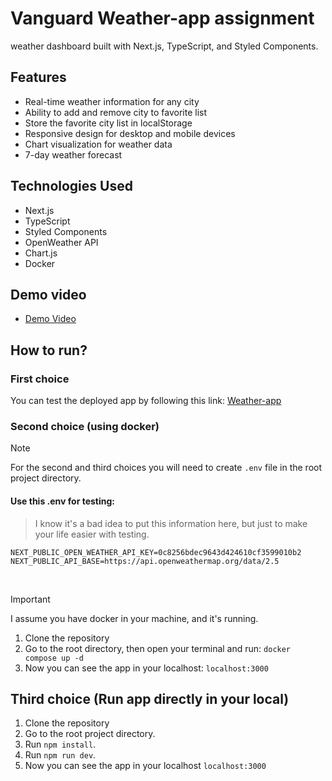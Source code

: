 # Vanguard Weather-app assignment

weather dashboard built with Next.js, TypeScript, and Styled Components.

## Features
- Real-time weather information for any city
- Ability to add and remove city to favorite list
- Store the favorite city list in localStorage
- Responsive design for desktop and mobile devices
- Chart visualization for weather data
- 7-day weather forecast

## Technologies Used
- Next.js
- TypeScript
- Styled Components
- OpenWeather API
- Chart.js
- Docker

## Demo video

- [Demo Video](https://youtu.be/Uuvtgq8yK00)

## How to run?

### First choice

You can test the deployed app by following this link: [Weather-app](https://vanguard-weather.vercel.app/)

### Second choice (using docker)

> [!NOTE]  
> For the second and third choices you will need to create `.env` file in the root project directory.

#### Use this .env for testing:

> I know it's a bad idea to put this information here, but just to make your life easier with testing.<br/>

```
NEXT_PUBLIC_OPEN_WEATHER_API_KEY=0c8256bdec9643d424610cf3599010b2
NEXT_PUBLIC_API_BASE=https://api.openweathermap.org/data/2.5
``` 
<br/>

> [!IMPORTANT]  
> I assume you have docker in your machine, and it's running.

1. Clone the repository
2. Go to the root directory, then open your terminal and run: `docker compose up -d`
3. Now you can see the app in your localhost: ``` localhost:3000 ```


## Third choice (Run app directly in your local)

1. Clone the repository
2. Go to the root project directory.
3. Run ``` npm install ```.
4. Run ``` npm run dev ```.
5. Now you can see the app in your localhost ``` localhost:3000 ```
